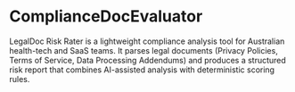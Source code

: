 # ComplianceDocEvaluator
LegalDoc Risk Rater is a lightweight compliance analysis tool for Australian health-tech and SaaS teams. It parses legal documents (Privacy Policies, Terms of Service, Data Processing Addendums) and produces a structured risk report that combines AI-assisted analysis with deterministic scoring rules.

